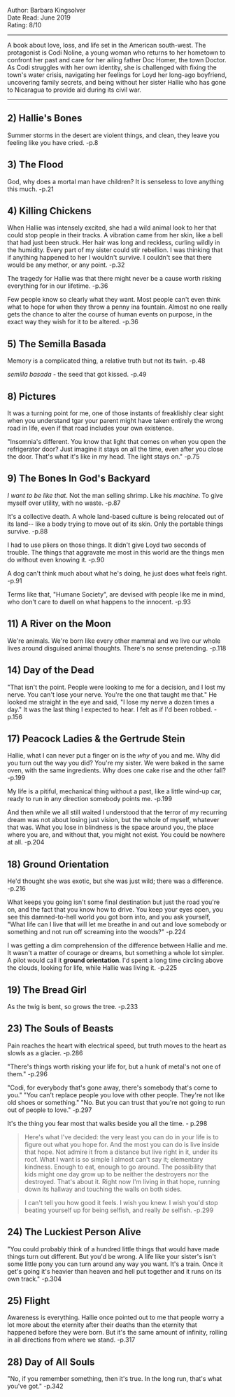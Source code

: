 Author: Barbara Kingsolver  
Date Read: June 2019  
Rating: 8/10  

---

A book about love, loss, and life set in the American south-west. The protagonist is Codi Noline, a young woman who returns to her hometown to confront her past and care for her ailing father Doc Homer, the town Doctor. As Codi struggles with her own identity, she is challenged with fixing the town's water crisis, navigating her feelings for Loyd her long-ago boyfriend, uncovering family secrets, and being without her sister Hallie who has gone to Nicaragua to provide aid during its civil war.

---

## 2) Hallie's Bones

Summer storms in the desert are violent things, and clean, they leave you feeling like you have cried. 
-p.8

## 3) The Flood

God, why does a mortal man have children? It is senseless to love anything this much. -p.21

## 4) Killing Chickens

When Hallie was intensely excited, she had a wild animal look to her that could stop people in their tracks. A vibration came from her skin, like a bell that had just been struck. Her hair was long and reckless, curling wildly in the humidity. Every part of my sister could stir rebellion. I was thinking that if anything happened to her I wouldn't survive. I couldn't see that there would be any methor, or any point. -p.32

The tragedy for Hallie was that there might never be a cause worth risking everything for in our lifetime. -p.36

Few people know so clearly what they want. Most people can't even think what to hope for when they throw a penny ina fountain. Almost no one really gets the chance to alter the course of human events on purpose, in the exact way they wish for it to be altered. -p.36

## 5) The Semilla Basada

Memory is a complicated thing, a relative truth but not its twin. -p.48

*semilla basada* - the seed that got kissed. -p.49

## 8) Pictures

It was a turning point for me, one of those instants of freaklishly clear sight when you understand tgar your parent might have taken entirely the wrong road in life, even if that road includes your own existence. 

"Insomnia's different. You know that light that comes on when you open the refrigerator door? Just imagine it stays on all the time, even after you close the door. That's what it's like in my head. The light stays on." -p.75

## 9) The Bones In God's Backyard

*I want to be like that*. Not the man selling shrimp. Like his *machine*. To give myself over utility, with no waste. -p.87

It's a collective death. A whole land-based culture is being relocated out of its land-- like a body trying to move out of its skin. Only the portable things survive. -p.88

I had to use pliers on those things. It didn't give Loyd two seconds of trouble. The things that aggravate me most in this world are the things men do without even knowing it. -p.90

A dog can't think much about what he's doing, he just does what feels right. -p.91

Terms like that, "Humane Society", are devised with people like me in mind, who don't care to dwell on what happens to the innocent. -p.93

## 11) A River on the Moon

We're animals. We're born like every other mammal and we live our whole lives around disguised animal thoughts. There's no sense pretending. -p.118

## 14) Day of the Dead

"That isn't the point. People were looking to me for a decision, and I lost my nerve. You can't lose your nerve. You're the one that taught me that." He looked me straight in the eye and said, "I lose my nerve a dozen times a day." It was the last thing I expected to hear. I felt as if I'd been robbed. -p.156

## 17) Peacock Ladies & the Gertrude Stein

Hallie, what I can never put a finger on is the *why* of you and me. Why did you turn out the way you did? You're my sister. We were baked in the same oven, with the same ingredients. Why does one cake rise and the other fall? -p.199

My life is a pitiful, mechanical thing without a past, like a little wind-up car, ready to run in any direction somebody points me. -p.199

And then while we all still waited I understood that the terror of my recurring dream was not about losing just vision, but the whole of myself, whatever that was. What you lose in blindness is the space around you, the place where you are, and without that, you might not exist. You could be nowhere at all. -p.204

## 18) Ground Orientation

He'd thought she was exotic, but she was just wild; there was a difference. -p.216

What keeps you going isn't some final destination but just the road you're on, and the fact that you know how to drive. You keep your eyes open, you see this damned-to-hell world you got born into, and you ask yourself, "What life can I live that will let me breathe in and out and love somebody or something and not run off screaming into the woods?" -p.224

I was getting a dim comprehension of the difference between Hallie and me. It wasn't a matter of courage or dreams, but something a whole lot simpler. A pilot would call it **ground orientation**. I'd spent a long time circling above the clouds, looking for life, while Hallie was living it. -p.225

## 19) The Bread Girl

As the twig is bent, so grows the tree. -p.233

## 23) The Souls of Beasts

Pain reaches the heart with electrical speed, but truth moves to the heart as slowls as a glacier. -p.286

"There's things worth risking your life for, but a hunk of metal's not one of them." -p.296

"Codi, for everybody that's gone away, there's somebody that's come to you."
"You can't replace people you love with other people. They're not like old shoes or something."
"No. But you can trust that you're not going to run out of people to love." -p.297

It's the thing you fear most that walks beside you all the time.  - p.298

> Here's what I've decided: the very least you can do in your life is to figure out what you hope for. And the most you can do is live inside that hope. Not admire it from a distance but live right in it, under its roof. What I want is so simple I almost can't say it; elementary kindness. Enough to eat, enough to go around. The possibility that kids might one day grow up to be neither the destroyers nor the destroyed. That's about it. Right now I'm living in that hope, running down its hallway and touching the walls on both sides.

> I can't tell you how good it feels. I wish you knew. I wish you'd stop beating yourself up for being selfish, and really *be* selfish. -p.299

## 24) The Luckiest Person Alive

"You could probably think of a hundred little things that would have made things turn out different. But you'd be wrong. A life like your sister's isn't some little pony you can turn around any way you want. It's a train. Once it get's going it's heavier than heaven and hell put together and it runs on its own track." -p.304

## 25) Flight 

Awareness is everything. Hallie once pointed out to me that people worry a lot more about the eternity after their deaths than the eternity that happened before they were born. But it's the same amount of infinity, rolling in all directions from where we stand. -p.317

## 28) Day of All Souls

"No, if you remember something, then it's true. In the long run, that's what you've got." -p.342

